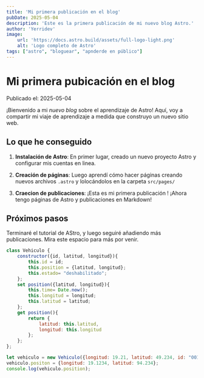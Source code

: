 ```yaml
---
title: 'Mi primera publicación en el blog'
pubDate: 2025-05-04
description: 'Este es la primera publicación de mi nuevo blog Astro.'
author: 'Yerridev'
image:
    url: 'https://docs.astro.build/assets/full-logo-light.png'
    alt: 'Logo completo de Astro'
tags: ["astro", "bloguear", "apnderde en público"]
---
```


# Mi primera pubicación en el blog 

Publicado el: 2025-05-04

¡Bienvenido a mi _nuevo blog_ sobre el aprendizaje de Astro! Aquí, voy a compartir mi viaje de aprendizaje a medida que construyo un nuevo sitio web.

## Lo que he conseguido 

1. **Instalación de Astro**: En primer lugar, creado un nuevo proyecto Astro y configurar mis cuentas en linea.

2. **Creación de páginas**: Luego aprendí cómo hacer páginas creando nuevos archivos `.astro` y lolocándolos en la carpeta `src/pages/`

3. **Craecion de publicaciones**: ¡Esta es mi primera publicación ! ¡Ahora tengo páginas de Astro y publicaciones en Markdown!

## Próximos pasos

Terminaré el tutorial de AStro, y luego seguiré añadiendo más publicaciones. Mira este espacio para más por venir.

```js  {js icon title:"title"}
class Vehiculo {
	constructor({id, latitud, longitud}){
		this.id = id;
		this.position = {latitud, longitud};
		this.estado= "deshabilitado";
	};
	set position({latitud, longitud}){
		this.time= Date.now();
		this.longitud = longitud;
		this.latitud = latitud;
	};
	get position(){
		return {
			latitud: this.latitud,
			longitud: this.longitud
		};
	};
};

let vehiculo = new Vehiculo({longitud: 19.21, latitud: 49.234, id: "001"});
vehiculo.positon = {longitud: 19.1234, latitud: 94.234};
console.log(vehiculo.position);
```
